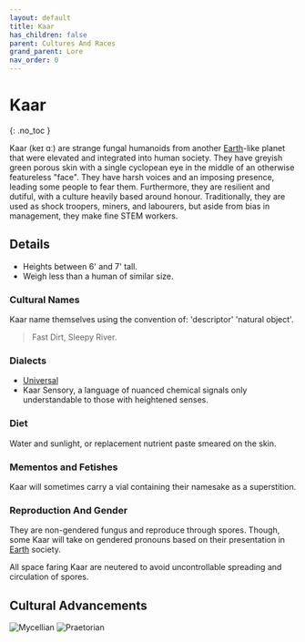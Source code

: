 ```yaml
---
layout: default
title: Kaar
has_children: false
parent: Cultures And Races
grand_parent: Lore 
nav_order: 0
---
```

# Kaar
{: .no_toc }

Kaar (keɪ ɑː) are strange fungal humanoids from another [Earth](Game/Earth)-like planet that were elevated and integrated into human society. They have greyish green porous skin with a single cyclopean eye in the middle of an otherwise featureless "face". They have harsh voices and an imposing presence, leading some people to fear them. Furthermore, they are resilient and dutiful, with a culture heavily based around honour. Traditionally, they are used as shock troopers, miners, and labourers, but aside from bias in management, they make fine STEM workers. 

## Details
* Heights between 6' and 7' tall.
* Weigh less than a human of similar size.

### Cultural Names
Kaar name themselves using the convention of: 'descriptor' 'natural object'.

> Fast Dirt, Sleepy River.

### Dialects
* [Universal](Game/Terms-And-Jargon#Universal)
* Kaar Sensory, a language of nuanced chemical signals only understandable to those with heightened senses.

### Diet
Water and sunlight, or replacement nutrient paste smeared on the skin.

### Mementos and Fetishes
Kaar will sometimes carry a vial containing their namesake as a superstition.

### Reproduction And Gender
They are non-gendered fungus and reproduce through spores. Though, some Kaar will take on gendered pronouns based on their presentation in [Earth](Game/Earth) society. 

All space faring Kaar are neutered to avoid uncontrollable spreading and circulation of spores.

## Cultural Advancements

![Mycellian](Game/Blocks/Mycellian)
![Praetorian](Game/Blocks/Praetorian)